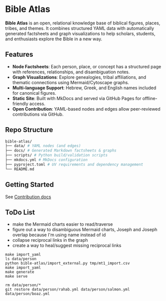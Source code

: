 # Bible Atlas

**Bible Atlas** is an open, relational knowledge base of biblical figures, places, tribes, and themes. It combines structured YAML data with automatically generated factsheets and graph visualizations to help scholars, students, and enthusiasts explore the Bible in a new way.

## Features

- **Node Factsheets**: Each person, place, or concept has a structured page with references, relationships, and disambiguation notes.
- **Graph Visualizations**: Explore genealogies, tribal affiliations, and thematic connections using Mermaid/Cytoscape graphs.
- **Multi-language Support**: Hebrew, Greek, and English names included for canonical figures.
- **Static Site**: Built with MkDocs and served via GitHub Pages for offline-friendly access.
- **Open Contribution**: YAML-based nodes and edges allow peer-reviewed contributions via GitHub.

## Repo Structure
```sh
bible-atlas/
├── data/ # YAML nodes (and edges)
├── docs/ # Generated Markdown factsheets & graphs
├── scripts/ # Python build/validation scripts
├── mkdocs.yml # MkDocs configuration
├── pyproject.toml # UV requirements and dependency management
└── README.md
```

## Getting Started
See [Contribution docs](docs/devs/contributing.md)


## ToDo List
- make the Mermaid charts easier to read/traverse
- figure out a way to disambiguous Mermaid charts, Joseph and Joseph overlap because I'm using name instead of id
- collapse reciprocal links in the graph
- create a way to heal/suggest missing reciprocal links


```
make import_yaml
ls data/person
python bible-atlas/import_external.py tmp/mt1_import.csv
make import_yaml
make generate
make serve

rm data/person/*
git restore data/person/rahab.yml data/person/salmon.yml data/person/boaz.yml
```